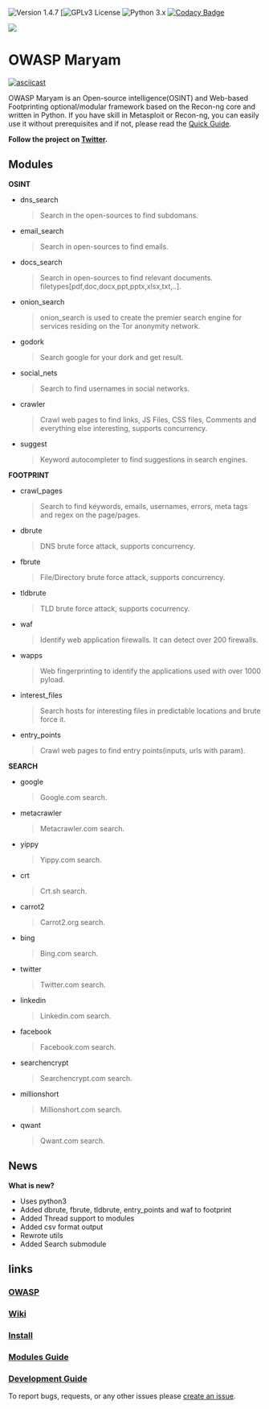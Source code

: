 ![Version 1.4.7](https://img.shields.io/badge/Version-1.4.7-green.svg)
[![GPLv3 License](https://img.shields.io/badge/License-GPLv3-red.svg)
![Python 3.x](https://img.shields.io/badge/Python-3.x-green.svg)
[![Codacy Badge](https://api.codacy.com/project/badge/Grade/40d81c48b3444ee78ffc6c5c8639134c)](https://www.codacy.com/manual/saeeddhqan/Maryam?utm_source=github.com&amp;utm_medium=referral&amp;utm_content=saeeddhqan/Maryam&amp;utm_campaign=Badge_Grade)

<img src="https://owasp.org/assets/images/logo.png">

# OWASP Maryam

[![asciicast](https://asciinema.org/a/357588.svg)](https://asciinema.org/a/357588)

OWASP Maryam is an Open-source intelligence(OSINT) and Web-based Footprinting optional/modular framework based on the Recon-ng core and written in Python.
If you have skill in Metasploit or Recon-ng, you can easily use it without prerequisites and if not, please read the [Quick Guide](https://github.com/saeeddhqan/Maryam/wiki#quick-guide).

<b>Follow the project on [Twitter](https://twitter.com/OWASP_Maryam).</b>

## Modules
**OSINT**

 - dns_search
	> Search in the open-sources to find subdomans.
 - email_search
	> Search in open-sources to find emails.
 - docs_search
	> Search in open-sources to find relevant documents. filetypes[pdf,doc,docx,ppt,pptx,xlsx,txt,..].
 - onion_search
	> onion_search is used to create the premier search engine for services residing on the Tor anonymity network.
 - godork	
	> Search google for your dork and get result.
 - social_nets
	> Search to find usernames in social networks.
 - crawler
	> Crawl web pages to find links, JS Files, CSS files, Comments and everything else interesting, supports concurrency.
 - suggest
 	> Keyword autocompleter to find suggestions in search engines.
	
**FOOTPRINT**
 - crawl_pages
	> Search to find keywords, emails, usernames, errors, meta tags and regex on the page/pages.
 - dbrute 
	> DNS brute force attack, supports concurrency.
 - fbrute 
	> File/Directory brute force attack, supports concurrency.
 - tldbrute
	> TLD brute force attack, supports cocurrency.
 - waf
	> Identify web application firewalls. It can detect over 200 firewalls.
 - wapps        
	> Web fingerprinting to identify the applications used with over 1000 pyload.
 - interest_files
	> Search hosts for interesting files in predictable locations and brute force it.
 - entry_points
	> Crawl web pages to find entry points(inputs, urls with param).

**SEARCH**
 - google
	> Google.com search.
 - metacrawler 
	> Metacrawler.com search.
 - yippy 
	> Yippy.com search.
 - crt
	> Crt.sh search.
 - carrot2
	> Carrot2.org search.
 - bing
	> Bing.com search.
 - twitter
	> Twitter.com search.
 - linkedin
	> Linkedin.com search.
 - facebook
	> Facebook.com search.
 - searchencrypt
	> Searchencrypt.com search.
 - millionshort
	> Millionshort.com search.
 - qwant
	> Qwant.com search.
## News
**What is new?**

 - Uses python3
 - Added dbrute, fbrute, tldbrute, entry_points and waf to footprint
 - Added Thread support to modules
 - Added csv format output
 - Rewrote utils
 - Added Search submodule
 
## links
### [OWASP](https://owasp.org/www-project-maryam/)
### [Wiki](https://github.com/saeeddhqan/maryam/wiki)
### [Install](https://github.com/saeeddhqan/maryam/wiki#install)
### [Modules Guide](https://github.com/saeeddhqan/maryam/wiki/modules)
### [Development Guide](https://github.com/saeeddhqan/maryam/wiki/Development-Guide)

To report bugs, requests, or any other issues please [create an issue](https://github.com/saeeddhqan/maryam/issues).
